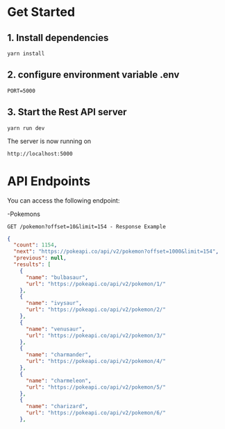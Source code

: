 # Get Started

## 1. Install dependencies
```
yarn install
```

## 2. configure environment variable .env
```
PORT=5000
```

## 3. Start the Rest API server
```
yarn run dev
```
The server is now running on 
```
http://localhost:5000
```

# API Endpoints
You can access the following endpoint:

-Pokemons

`GET /pokemon?offset=10&limit=154 - Response Example`

```json
{
  "count": 1154,
  "next": "https://pokeapi.co/api/v2/pokemon?offset=1000&limit=154",
  "previous": null,
  "results": [
    {
      "name": "bulbasaur",
      "url": "https://pokeapi.co/api/v2/pokemon/1/"
    },
    {
      "name": "ivysaur",
      "url": "https://pokeapi.co/api/v2/pokemon/2/"
    },
    {
      "name": "venusaur",
      "url": "https://pokeapi.co/api/v2/pokemon/3/"
    },
    {
      "name": "charmander",
      "url": "https://pokeapi.co/api/v2/pokemon/4/"
    },
    {
      "name": "charmeleon",
      "url": "https://pokeapi.co/api/v2/pokemon/5/"
    },
    {
      "name": "charizard",
      "url": "https://pokeapi.co/api/v2/pokemon/6/"
    },
```

